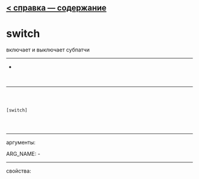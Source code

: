 [< справка — содержание](ceammc_lib.html)
---

# switch


включает и выключает субпатчи

---

-
<br>


---


```



[switch]


            
```

---
аргументы:

ARG_NAME: -<br>

---
свойства:


